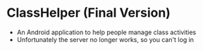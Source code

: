 # ClassHelper (Final Version)
* An Android application to help people manage class activities
* Unfortunately the server no longer works, so you can't log in
